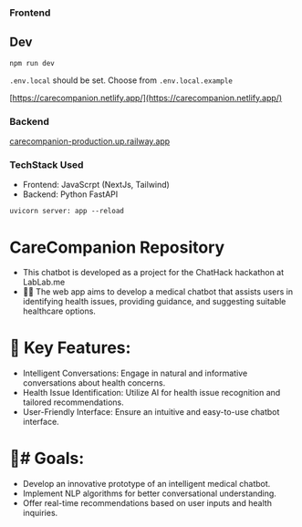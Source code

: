 
### Frontend

## Dev

`npm run dev`

`.env.local` should be set. Choose from `.env.local.example`

[https://carecompanion.netlify.app/](https://carecompanion.netlify.app/)

### Backend

[carecompanion-production.up.railway.app](carecompanion-production.up.railway.app)

### TechStack Used
- Frontend: JavaScrpt (NextJs, Tailwind)
- Backend: Python FastAPI
  

`uvicorn server: app --reload`

# CareCompanion Repository

-  This chatbot is developed as a project for the ChatHack hackathon at LabLab.me
-  🏥🤖 The web app aims to develop a medical chatbot that assists users in identifying health issues, providing guidance, and suggesting suitable healthcare options.

# 🚀 Key Features:

- Intelligent Conversations: Engage in natural and informative conversations about health concerns.
- Health Issue Identification: Utilize AI for health issue recognition and tailored recommendations.
- User-Friendly Interface: Ensure an intuitive and easy-to-use chatbot interface.

# 🎯# Goals:

- Develop an innovative prototype of an intelligent medical chatbot.
- Implement NLP algorithms for better conversational understanding.
- Offer real-time recommendations based on user inputs and health inquiries.
